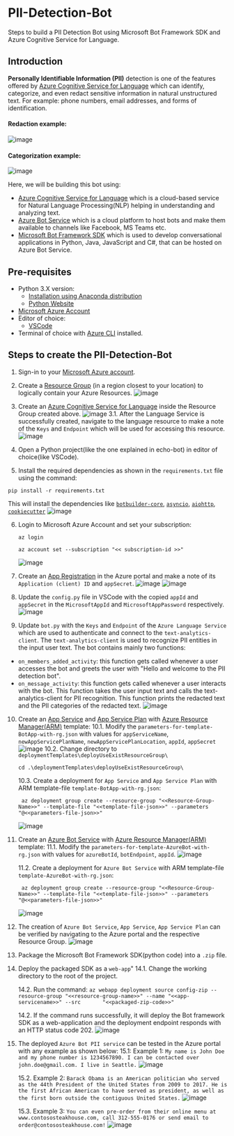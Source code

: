 # PII-Detection-Bot
Steps to build a PII Detection Bot using Microsoft Bot Framework SDK and Azure Cognitive Service for Language.

## Introduction
**Personally Identifiable Information (PII)** detection is one of the features offered by [Azure Cognitive Service for Language](https://learn.microsoft.com/en-us/azure/cognitive-services/language-service/overview) which can identify, categorize, and even redact sensitive information in natural unstructured text. For example: phone numbers, email addresses, and forms of identification.
#### Redaction example:
![image](https://github.com/SyedAanif/PII-Detection-Bot/assets/66770875/76d19dd8-fb27-4ca5-8f91-b04d7082f5ad)

#### Categorization example:
![image](https://github.com/SyedAanif/PII-Detection-Bot/assets/66770875/0816ba17-6330-4139-b8ae-bbd3e940d0f5)

Here, we will be building this bot using:
- [Azure Cognitive Service for Language](https://learn.microsoft.com/en-us/azure/cognitive-services/language-service/overview) which is a cloud-based service for Natural Language Processing(NLP) helping in understanding and analyzing text.
- [Azure Bot Service](https://learn.microsoft.com/en-us/azure/bot-service/bot-builder-basics?view=azure-bot-service-4.0) which is a cloud platform to host bots and make them available to channels like Facebook, MS Teams etc.
- [Microsoft Bot Framework SDK](https://github.com/microsoft/botframework-sdk) which is used to develop conversational applications in Python, Java, JavaScript and C#, that can be hosted on Azure Bot Service.

## Pre-requisites
- Python 3.X version: 
  + [Installation using Anaconda distribution](https://docs.anaconda.com/free/anaconda/#installation)
  + [Python Website](https://www.python.org/downloads/)
- [Microsoft Azure Account](https://azure.microsoft.com/en-in/free/)
- Editor of choice:
  + [VSCode](https://code.visualstudio.com/download)
- Terminal of choice with [Azure CLI](https://learn.microsoft.com/en-us/cli/azure/install-azure-cli) installed.

## Steps to create the PII-Detection-Bot
1. Sign-in to your [Microsoft Azure account](https://portal.azure.com/#home).

2. Create a [Resource Group](https://learn.microsoft.com/en-us/azure/azure-resource-manager/management/manage-resource-groups-portal#what-is-a-resource-group) (in a region closest to your location) to logically contain your Azure Resources.
![image](https://github.com/SyedAanif/PII-Detection-Bot/assets/66770875/1bd764f6-81eb-4ff5-b959-077313dcc2e8)

3. Create an [Azure Cognitive Service for Language](https://learn.microsoft.com/en-us/azure/cognitive-services/language-service/overview) inside the Resource Group created above.
![image](https://github.com/SyedAanif/PII-Detection-Bot/assets/66770875/73e6e8ec-0beb-4e52-ae77-780b551e5ce6)
   3.1. After the Language Service is successfully created, navigate to the language resource to make a note of the `Keys` and `Endpoint` which will be used for accessing this resource.
![image](https://github.com/SyedAanif/PII-Detection-Bot/assets/66770875/047800fa-f979-4c0f-b69c-316c8fdf26d5)

4. Open a Python project(like the one explained in echo-bot) in editor of choice(like VSCode).

5. Install the required dependencies as shown in the `requirements.txt` file using the command:
  ```
  pip install -r requirements.txt
  ```
  This will install the dependencies like [`botbuilder-core`](https://pypi.org/project/botbuilder-core/), [`asyncio`](https://pypi.org/project/asyncio/), [`aiohttp`](https://pypi.org/project/aiohttp/), [`cookiecutter`](https://pypi.org/project/cookiecutter/)
  ![image](https://github.com/SyedAanif/PII-Detection-Bot/assets/66770875/c6fcd17f-cabc-4e86-b68f-403dd1cb73aa)
  
6. Login to Microsoft Azure Account and set your subscription:
    ```
    az login

    az account set --subscription "<< subscription-id >>"
    ```
    ![image](https://github.com/SyedAanif/PII-Detection-Bot/assets/66770875/39f7adf2-be48-4494-a47f-eb4c59d49480)

7. Create an [App Registration](https://learn.microsoft.com/en-us/power-apps/developer/data-platform/walkthrough-register-app-azure-active-directory) in the Azure portal and make a note of its `Application (client) ID` and `appSecret`. 
  ![image](https://github.com/SyedAanif/PII-Detection-Bot/assets/66770875/666c68ad-4d83-40af-a0d7-70e7d0deb430)
  ![image](https://github.com/SyedAanif/PII-Detection-Bot/assets/66770875/282d9e4e-8fe6-46a4-98fe-5ff8d792086e)

8. Update the `config.py` file in VSCode with the copied `appId` and `appSecret` in the `MicrosoftAppId` and `MicrosoftAppPassword` respectively.
  ![image](https://github.com/SyedAanif/PII-Detection-Bot/assets/66770875/960d85c1-5662-4a91-a9b7-8278c4b64c7c)

9. Update `bot.py` with the `Keys` and `Endpoint` of the `Azure Language Service` which are used to authenticate and connect to the `text-analytics-client`. The `text-analytics-client` is used to recognize PII entities in the input user text. The bot contains mainly two functions:
  + `on_members_added_activity`: this function gets called whenever a user accesses the bot and greets the user with "Hello and welcome to the PII detection bot".
  + `on_message_activity`: this function gets called whenever a user interacts with the bot. This function takes the user input text and calls the text-analytics-client for PII recognition. This function prints the redacted text and the PII categories of the redacted text.
  ![image](https://github.com/SyedAanif/PII-Detection-Bot/assets/66770875/b6579bee-c3da-4db3-a5a0-fbbdb08cda98)

10. Create an [App Service](https://learn.microsoft.com/en-us/azure/app-service/overview) and [App Service Plan](https://learn.microsoft.com/en-us/azure/app-service/overview-hosting-plans?source=recommendations) with [Azure Resource Manager(ARM)](https://learn.microsoft.com/en-us/azure/azure-resource-manager/templates/overview) template:
    10.1. Modify the `parameters-for-template-BotApp-with-rg.json` with values for `appServiceName`, `newAppServicePlanName`, `newAppServicePlanLocation`, `appId`, `appSecret`
    ![image](https://github.com/SyedAanif/PII-Detection-Bot/assets/66770875/e15dc353-8224-4c96-b88a-53e847dbe0bf)
    10.2. Change directory to `deploymentTemplates\deployUseExistResourceGroup\`
      ```
      cd .\deploymentTemplates\deployUseExistResourceGroup\
      ```
    10.3. Create a deployment for `App Service` and `App Service Plan` with ARM template-file `template-BotApp-with-rg.json`:
      ```
       az deployment group create --resource-group "<<Resource-Group-Name>>" --template-file "<<template-file-json>>" --parameters "@<<parameters-file-json>>"
      ```
      ![image](https://github.com/SyedAanif/PII-Detection-Bot/assets/66770875/0e27b63c-0c22-4bea-bfaa-7ea09ee49448)

11. Create an [Azure Bot Service](https://azure.microsoft.com/en-in/products/bot-services/?ef_id=_k_CjwKCAjw36GjBhAkEiwAKwIWyU8eyHxp5IuTW7RCGqs8J43g1lEkqUtbyjuGaas-tBdrIB6pkX8_DxoCpYUQAvD_BwE_k_&OCID=AIDcmmf1elj9v5_SEM__k_CjwKCAjw36GjBhAkEiwAKwIWyU8eyHxp5IuTW7RCGqs8J43g1lEkqUtbyjuGaas-tBdrIB6pkX8_DxoCpYUQAvD_BwE_k_&gclid=CjwKCAjw36GjBhAkEiwAKwIWyU8eyHxp5IuTW7RCGqs8J43g1lEkqUtbyjuGaas-tBdrIB6pkX8_DxoCpYUQAvD_BwE) with [Azure Resource Manager(ARM)](https://learn.microsoft.com/en-us/azure/azure-resource-manager/templates/overview) template:
    11.1. Modify the `parameters-for-template-AzureBot-with-rg.json` with values for `azureBotId`, `botEndpoint`, `appId`.
      ![image](https://github.com/SyedAanif/PII-Detection-Bot/assets/66770875/9353d494-cecd-4e91-8df3-058013b62927)
  
     11.2. Create a deployment for `Azure Bot Service` with ARM template-file `template-AzureBot-with-rg.json`:
      ```
       az deployment group create --resource-group "<<Resource-Group-Name>>" --template-file "<<template-file-json>>" --parameters "@<<parameters-file-json>>"
      ```
      ![image](https://github.com/SyedAanif/PII-Detection-Bot/assets/66770875/5a0e7014-7736-4056-b709-f4d320c96717)

12. The creation of `Azure Bot Service`, `App Service`, `App Service Plan` can be verified by navigating to the Azure portal and the respective Resource Group.
    ![image](https://github.com/SyedAanif/PII-Detection-Bot/assets/66770875/c4d34d17-ad1f-4175-8e38-9ecdcb0ff12f)

13. Package the Microsoft Bot Framework SDK(python code) into a `.zip` file.

14. Deploy the packaged SDK as a `web-app`"
    14.1. Change the working directory to the root of the project.

    14.2. Run the command:
        ```
        az webapp deployment source config-zip --resource-group "<<resource-group-name>>" --name "<<app-servicename>>" --src       "<<packaged-zip-code>>"
        ```

    14.2. If the command runs successfully, it will deploy the Bot framework SDK as a web-application and the deployment endpoint responds with an HTTP status code 202.
        ![image](https://github.com/SyedAanif/PII-Detection-Bot/assets/66770875/aecc71c3-4e5c-4822-81f8-67f57d8ba59e)

15. The deployed `Azure Bot PII service` can be tested in the Azure portal with any example as shown below:
    15.1: Example 1:
          ```
          My name is John Doe and my phone number is 1234567890. I can be contacted over john.doe@gmail.com. I live in Seattle.
          ```
          ![image](https://github.com/SyedAanif/PII-Detection-Bot/assets/66770875/41984048-275e-49f5-9b91-6b635a948020)

     15.2. Example 2:
           ```
           Barack Obama is an American politician who served as the 44th President of the United States from 2009 to 2017. He is the first African American to have served as president, as well as the first born outside the contiguous United States.
           ```
           ![image](https://github.com/SyedAanif/PII-Detection-Bot/assets/66770875/4809f516-e3a6-4f4e-9203-421e9f17242b)

     15.3. Example 3:
           ```
           You can even pre-order from their online menu at www.contososteakhouse.com, call 312-555-0176 or send email to order@contososteakhouse.com!
           ```
           ![image](https://github.com/SyedAanif/PII-Detection-Bot/assets/66770875/d5646623-5fcc-4438-b3a4-c2f84acc0b23)

         

